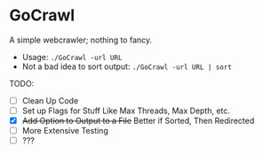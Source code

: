 # GoCrawl

A simple webcrawler; nothing to fancy.
* Usage: `./GoCrawl -url URL`
* Not a bad idea to sort output: `./GoCrawl -url URL | sort`

TODO:
- [ ] Clean Up Code
- [ ] Set up Flags for Stuff Like Max Threads, Max Depth, etc.
- [x] ~~Add Option to Output to a File~~ Better if Sorted, Then Redirected
- [ ] More Extensive Testing
- [ ] ???
